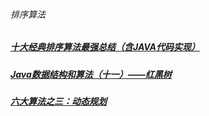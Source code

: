 ###### 排序算法
##### [十大经典排序算法最强总结（含JAVA代码实现）][1]
##### [Java数据结构和算法（十一）——红黑树][2]
##### [六大算法之三：动态规划][3]
[1]: https://www.cnblogs.com/guoyaohua/p/8600214.html
[2]: https://www.cnblogs.com/ysocean/p/8004211.html#_label1_0
[3]: https://blog.csdn.net/zw6161080123/article/details/80639932